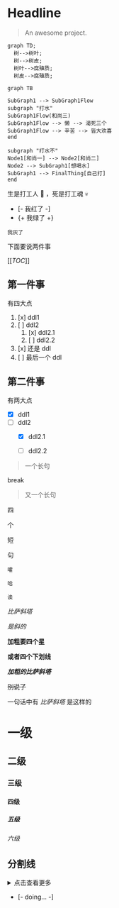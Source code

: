# Headline

> An awesome project.


```mermaid
graph TD;
  树-->树叶;
  树-->树皮;
  树叶-->腐殖质;
  树皮-->腐殖质;
```


```mermaid
graph TB

SubGraph1 --> SubGraph1Flow
subgraph "打水"
SubGraph1Flow(和尚三)
SubGraph1Flow --> 懒 --> 渴死三个
SubGraph1Flow --> 辛苦 --> 皆大欢喜
end

subgraph "打水不"
Node1[和尚一] --> Node2[和尚二]
Node2 --> SubGraph1[想喝水]
SubGraph1 --> FinalThing[自己打]
end
```


生是打工人 :construction_worker: ，死是打工魂 :skull: 


- [- 我红了 -] 
- {+ 我绿了 +} 

`我灰了`


下面要说两件事

[[_TOC_]]

## 第一件事

有四大点

1. [x] ddl1
2. [ ] ddl2
   1. [x] ddl2.1
   2. [ ] ddl2.2
3. [x] 还是 ddl
4. [ ] 最后一个 ddl

## 第二件事

有两大点

- [x] ddl1
- [ ] ddl2
  - [x] ddl2.1
  - [ ] ddl2.2


> 一个长句

break

> 又一个长句


>>>
四

个

短

句
>>>


```
嚯
```
    哈
~~~
诶
~~~


*比萨斜塔*

_是斜的_

**加粗要四个星**

__或者四个下划线__

**_加粗的比萨斜塔_**

~~别说了~~

一句话中有 *比萨斜塔* 是这样的

# 一级
## 二级
### 三级
#### 四级
##### 五级
###### 六级

分割线
---

<p>
<details>
<summary>点击查看更多</summary>

有一个 <em>比萨斜塔</em> 没有<strong>加粗</strong>

<pre><code>changelog</code></pre>

</details>
</p>



- [- doing... -]

